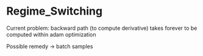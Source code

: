 # Regime_Switching

Current problem: backward path (to compute derivative) takes forever to be computed within adam optimization

Possible remedy -> batch samples
